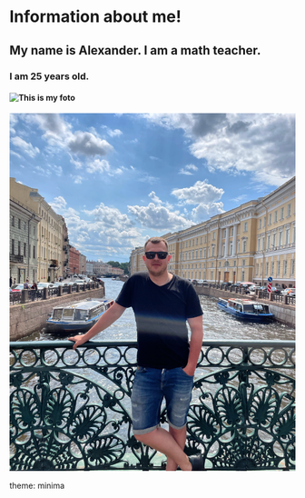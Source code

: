 # Information about me!
## My name is Alexander. I am a math teacher.
### I am 25 years old.
#### ![This is my foto]()
![My photo](5E8B2E81-FD8A-483E-B2CA-4C109C3BEC2B-1.JPG)

theme: minima
